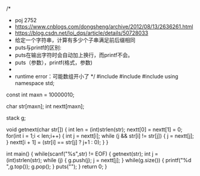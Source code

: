 /*
 * poj 2752
 * https://www.cnblogs.com/dongsheng/archive/2012/08/13/2636261.html
 * https://blog.csdn.net/loi_dqs/article/details/50728033
 * 给定一个字符串，计算有多少个子串满足前后缀相同
 * puts与printf的区别:
 * puts在输出字符时会自动加上换行，而printf不会。
 * puts（参数），printf(格式，参数)
 *
 * runtime error：可能数组开小了
 */
#include <cstdio>
#include <cstring>
#include <stack>
using namespace std;

const int maxn = 10000010;

char str[maxn];
int nextt[maxn];

stack <int> g;

void getnext(char str[]) {
    int len = (int)strlen(str);
    nextt[0] = nextt[1] = 0;
    for(int i = 1;i < len;i++) {
        int j = nextt[i];
        while (j && str[i] != str[j]) {
            j = nextt[j];
        }
        nextt[i + 1] = (str[i] == str[j] ? j+1 : 0);
    }
}

int main() {
    while(scanf("%s",str) != EOF) {
        getnext(str);
        int j = (int)strlen(str);
        while (j) {
            g.push(j);
            j = nextt[j];
        }
        while(g.size()) {
            printf("%d ",g.top());
            g.pop();
        }
        puts("");
    }
    return 0;
}
